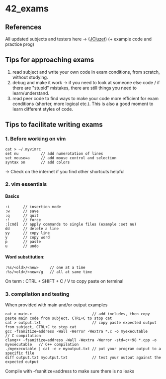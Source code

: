 # 42_exams
## References
All updated subjects and testers here -> ([JCluzet](https://github.com/JCluzet/42_EXAM.git)) (+ example code and practice prog)
## Tips for approaching exams
1. read subject and write your own code in exam conditions, from scratch, without studying.
2. debug and make it work -> if you need to look at someone else code / if there are "stupid" mistakes, there are still things you need to learn/understand.
3. read peer code to find ways to make your code more efficient for exam conditions (shorter, more logical etc.). This is also a good moment to learn different styles of code.
## Tips to facilitate writing exams
### 1. Before working on vim
    cat > ~/.myvimrc
    set nu          // add numerotation of lines
    set mouse=a     // add mouse control and selection
    syntax on       // add colors
-> Check on the internet if you find other shortcuts helpful
### 2. vim essentials
####    Basics 
    :i      // insertion mode
    :w      // save 
    :q      // quit
    :!      // force
    :[cmd]  // apply commands to single files (example :set nu)
    dd      // delete a line
    yy      // copy line
    y       // copy word
    p       // paste
    u       // undo
####    Word substitution:
    :%s/<old>/<new>	    // one at a time
    :%s/<old>/<new>/g   // all at same time
On term : CTRL + SHIFT + C / V to copy paste on terminal
### 3. compilation and testing
When provided with main and/or output examples

    cat > main.c                           // add includes, then copy paste main code from subject, CTRL+C to stop cat
    cat > output.txt                       // copy paste expected output from subject, CTRL+C to stop cat
    gcc -fsanitize=address -Wall -Werror -Wextra *.c -o myexecutable                    // C compilation
    clang++ -fsanitize=address -Wall -Wextra -Werror -std=c++98 *.cpp -o myexecutable   // C++ compilation
    ./myexecutable | cat -e > myoutput.txt // put your program output to a specific file
    diff output.txt myoutput.txt           // test your output against the expected output
    
Compile with -fsanitize=address to make sure there is no leaks

